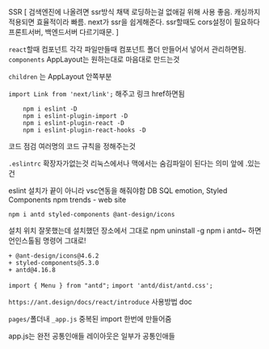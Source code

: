 SSR [
검색엔진에 나올려면 ssr방식 채택
로딩하는걸 없애길 위해 사용 좋음.
캐싱까지 적용되면 효율적이라 빠름.
next가 ssr을 쉽게해준다.
ssr할때도 cors설정이 필요하다
프론트서버, 백엔드서버 다르기때문.
]

`react`할때 컴포넌트 각각 파일만들때 컴포넌트 폴더 만들어서
넣어서 관리하면됨.
`components`
AppLayout는 원하는대로 마음대로 만드는것

`children` 는 AppLayout 안쪽부분

`import Link from 'next/link';`
해주고 링크 href하면됨

```
    npm i eslint -D
    npm i eslint-plugin-import -D
    npm i eslint-plugin-react -D
    npm i eslint-plugin-react-hooks -D
```

코드 점검
여러명의 코드 규칙을 정해주는것

`.eslintrc`
확장자가없는것
리눅스에서나 맥에서는 숨김파일이 된다는 의미 앞에 .있는건

eslint 설치가 끝이 아니라 vsc연동을 해줘야함
DB SQL
emotion,
Styled Components
npm trends - web site

`npm i antd styled-components @ant-design/icons`

설치 위치 잘못했는데
설치했던 장소에서 그대로 npm uninstall -g npm i antd~
하면 언인스톨됨 명령어 그대로!

```
+ @ant-design/icons@4.6.2
+ styled-components@5.3.0
+ antd@4.16.8

```

`import { Menu } from "antd";`
`import 'antd/dist/antd.css';`

`https://ant.design/docs/react/introduce`
사용방법 doc

`pages/`폴더내
`_app.js`
중복된 import 한번에 만들어줌

app.js는 완전 공통인애들
레이아웃은 일부가 공통인애들
